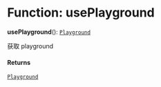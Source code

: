 # Function: usePlayground

**usePlayground**(): [`Playground`](/auto-docs/core/classes/Playground.md)

获取 playground

#### Returns

[`Playground`](/auto-docs/core/classes/Playground.md)
